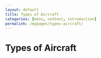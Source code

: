 ```yaml
---
layout: default
title: Types of Aircraft
categories: [menu, content, introduction]
permalink: /mypages/types-aircraft/
---
```


# Types of Aircraft
